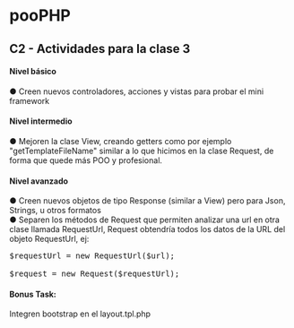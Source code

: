 pooPHP
======
<h2>C2 - Actividades para la clase 3</h2>

<h4>Nivel básico</h4>
● Creen nuevos controladores, acciones y vistas para probar el mini framework

<h4>Nivel intermedio</h4>
● Mejoren la clase View, creando getters como por ejemplo "getTemplateFileName" similar a lo que hicimos en la clase Request, de forma que quede más POO y profesional.

<h4>Nivel avanzado</h4>
● Creen nuevos objetos de tipo Response (similar a View) pero para Json, Strings, u otros formatos<br>
● Separen los métodos de Request que permiten analizar una url en otra clase llamada RequestUrl, Request obtendría todos los datos de la URL del objeto RequestUrl, ej:

<pre>
$requestUrl = new RequestUrl($url);

$request = new Request($requestUrl);
</pre>

<h4>Bonus Task:</h4>
Integren bootstrap en el layout.tpl.php
